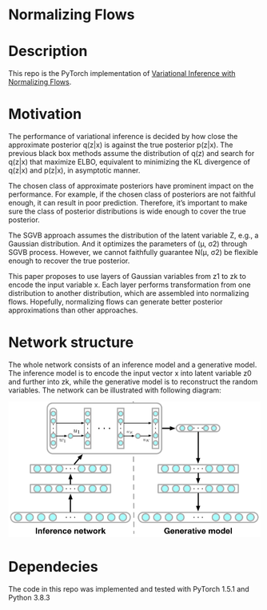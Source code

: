 # Normalizing Flows

# Description
This repo is the PyTorch implementation of [Variational Inference with Normalizing Flows](https://arxiv.org/abs/1505.05770).

# Motivation
The performance of variational inference is decided by how close the approximate posterior q(z|x) is against the true posterior p(z|x). The previous black box methods assume the distribution of q(z) and search for q(z|x) that maximize ELBO, equivalent to minimizing the KL divergence of q(z|x) and p(z|x), in asymptotic manner. 

The chosen class of approximate posteriors have prominent impact on the performance. For example, if the chosen class of posteriors are not faithful enough, it can result in poor prediction. Therefore, it’s important to make sure the class of posterior distributions is wide enough to cover the true posterior. 

The SGVB approach assumes the distribution of the latent variable Z, e.g., a Gaussian distribution. And it optimizes the parameters of (μ, σ2) through SGVB process. However, we cannot faithfully guarantee N(μ, σ2) be flexible enough to recover the true posterior. 

This paper proposes to use layers of Gaussian variables from z1 to zk to encode the input variable x. Each layer performs transformation from one distribution to another distribution, which are assembled into normalizing flows. Hopefully, normalizing flows can generate better posterior approximations than other approaches.

# Network structure
The whole network consists of an inference model and a generative model. The inference model is to encode the input vector x into latent variable z0 and further into zk, while the generative model is to reconstruct the random variables. The network can be illustrated with following diagram:

![Image of Normalizing Flows Network](/image/normal-flows-network.png)

# Dependecies
The code in this repo was implemented and tested with PyTorch 1.5.1 and Python 3.8.3
